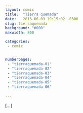 ```yaml
---
layout: comic
title:  "Tierra quemada"
date:   2013-06-09 19:15:02 -0300
slug: tierraquemada
background: "#000"
maxwidth: 860

categories:
 - comic


numberpages:
 - "tierraquemada-01"
 - "tierraquemada-02"
 - "tierraquemada-03"
 - "tierraquemada-04"
 - "tierraquemada-05"
 - "tierraquemada-06"
 
---
```


[...]